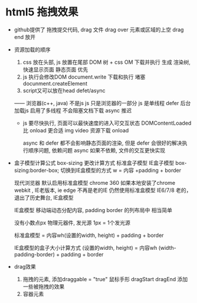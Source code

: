 # html5 拖拽效果

- github提供了  拖拽提交代码,
    drag  文件
    drag  over  元素或区域的上空
    drag  end   放开

- 资源加载的顺序
    1.  css 放在头部, js 放置在尾部
        DOM 树 + css OM  下载并执行  生成  渲染树,   快速显示页面   静态页面
        优先
    2.  js  执行会修改DOM document.write
        下载和执行  堵塞  docunment.createElement
    3.  script又可以放在head  defet/async
        
    ——  浏览器(c++, java)  不是js  js 只是浏览器的一部分
        js 是单线程
        defer  后台加载js 启用了多线程  不会阻塞文档下载
        async 推迟
    - js 要尽快执行,  页面可以最快速度的进入可交互状态
        DOMContentLoaded  比  onload  更合适  img video 资源下载  onload

        async 和  defer 都不会影响静态页面的渲染,   但是 defer  会很好的解决执行顺序问题, 依赖问题
        async 如果不依赖,   文件的交互更快实现

- 盒子模型计算公式
    box-sizing    更改计算方式  标准盒子模型    IE盒子模型
    box-sizing:border-box;  切换到IE盒模型的方式  w = 内容
    +padding + border

    现代浏览器 默认启用标准盒模型 chrome
    360 如果本地安装了chrome webkit , IE老版本,   ie
    edge 不再是老的IE   仍然使用标准盒模型
    IE6/7/8 老的，  退出了历史舞台,  IE盒模型

    IE盒模型  移动端动态分配内容,   padding border 的列布局中
    相当简单

    没有小数点px  物理元器件,   发光源 1px = 1个发光源

    标准盒模型 = 内容wh(设置的width, height) + padding + border

    IE盒模型的盒子大小计算方式 (设置的width, height) = 内容wh (width-padding-border) + padding + border

- drag效果
    1. 拖拽的元素,  添加draggable = "true"  鼠标手形
        dragStart dragEnd   添加一些被拖拽的效果
    2. 容器元素 